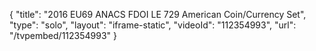 {
    "title": "2016 EU69 ANACS FDOI LE 729 American Coin\/Currency Set",
    "type": "solo",
    "layout": "iframe-static",
    "videoId": "112354993",
    "url": "\/tvpembed\/112354993"
}